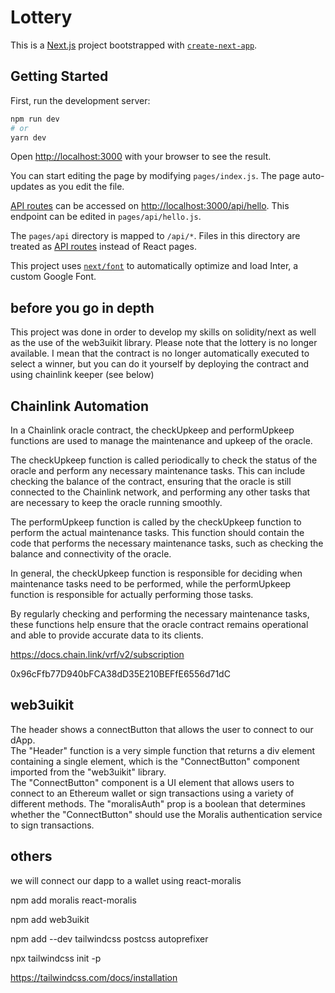 # Lottery

This is a [Next.js](https://nextjs.org/) project bootstrapped with [`create-next-app`](https://github.com/vercel/next.js/tree/canary/packages/create-next-app).

## Getting Started

First, run the development server:

```bash
npm run dev
# or
yarn dev
```

Open [http://localhost:3000](http://localhost:3000) with your browser to see the result.

You can start editing the page by modifying `pages/index.js`. The page auto-updates as you edit the file.

[API routes](https://nextjs.org/docs/api-routes/introduction) can be accessed on [http://localhost:3000/api/hello](http://localhost:3000/api/hello). This endpoint can be edited in `pages/api/hello.js`.

The `pages/api` directory is mapped to `/api/*`. Files in this directory are treated as [API routes](https://nextjs.org/docs/api-routes/introduction) instead of React pages.

This project uses [`next/font`](https://nextjs.org/docs/basic-features/font-optimization) to automatically optimize and load Inter, a custom Google Font.

## before you go in depth

This project was done in order to develop my skills on solidity/next as well as the use of the web3uikit library.
Please note that the lottery is no longer available. I mean that the contract is no longer automatically executed to select a winner, but you can do it yourself by deploying the contract and using chainlink keeper (see below)

## Chainlink Automation

In a Chainlink oracle contract, the checkUpkeep and performUpkeep functions are used to manage the maintenance and upkeep of the oracle.

The checkUpkeep function is called periodically to check the status of the oracle and perform any necessary maintenance tasks. This can include checking the balance of the contract, ensuring that the oracle is still connected to the Chainlink network, and performing any other tasks that are necessary to keep the oracle running smoothly.

The performUpkeep function is called by the checkUpkeep function to perform the actual maintenance tasks. This function should contain the code that performs the necessary maintenance tasks, such as checking the balance and connectivity of the oracle.

In general, the checkUpkeep function is responsible for deciding when maintenance tasks need to be performed, while the performUpkeep function is responsible for actually performing those tasks.

By regularly checking and performing the necessary maintenance tasks, these functions help ensure that the oracle contract remains operational and able to provide accurate data to its clients.

https://docs.chain.link/vrf/v2/subscription

0x96cFfb77D940bFCA38dD35E210BEFfE6556d71dC

## web3uikit

The header shows a connectButton that allows the user to connect to our dApp.  
The "Header" function is a very simple function that returns a div element containing a single element, which is the "ConnectButton" component imported from the "web3uikit" library.  
The "ConnectButton" component is a UI element that allows users to connect to an Ethereum wallet or sign transactions using a variety of different methods. The "moralisAuth" prop is a boolean that determines whether the "ConnectButton" should use the Moralis authentication service to sign transactions.

## others

we will connect our dapp to a wallet using react-moralis

npm add moralis react-moralis

npm add web3uikit

npm add --dev tailwindcss postcss autoprefixer

npx tailwindcss init -p

https://tailwindcss.com/docs/installation
